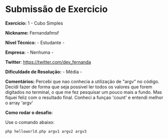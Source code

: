 # Submissão de Exercicio

**Exercicio:** 1 - Cubo Simples

**Nickname:** Fernandafmsf

**Nível Técnico:** - Estudante -

**Empresa:** - Nenhuma -

**Twitter**: https://twitter.com/dev_fernanda 

**Dificuldade de Resolução:** - Média -

**Comentários:** Percebi que nao conhecia a utilização de "argv" no código. Decidi fazer de forma que seja possivel ler todos os valores que forem digitados no terminal, o que me fez pesquisar um pouco mais a fundo. Mas fiquei feliz com o resultado final. Conheci a funçao 'count' e entendi melhor o array 'argv'

**Como rodar o desafio**: 

Use o comando abaixo: 
```bash
php helloworld.php argv1 argv2 argv3
```
